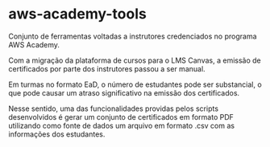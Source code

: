# aws-academy-tools

Conjunto de ferramentas voltadas a instrutores credenciados no programa AWS Academy.

Com a migração da plataforma de cursos para o LMS Canvas, a emissão de certificados por parte dos instrutores passou a ser manual. 

Em turmas no formato EaD, o número de estudantes pode ser substancial, o que pode causar um atraso significativo na emissão dos certificados.

Nesse sentido, uma das funcionalidades providas pelos scripts desenvolvidos é gerar um conjunto de certificados em formato PDF utilizando como fonte de dados um arquivo em formato .csv com as informações dos estudantes.
